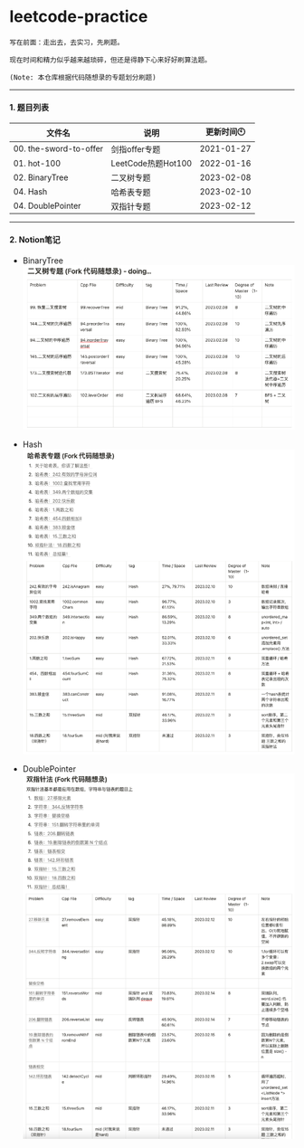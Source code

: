 # leetcode-practice
`写在前面：走出去，去实习，先刷题。`

`现在时间和精力似乎越来越琐碎，但还是得静下心来好好刷算法题。`

`(Note: 本仓库根据代码随想录的专题划分刷题)`

---
#### 1. 题目列表

| 文件名 | 说明 | 更新时间🕙 |
| -------- | ----------- | ----- |
| 00. the-sword-to-offer | 剑指offer专题 | 2021-01-27 |
| 01. hot-100 | LeetCode热题Hot100 | 2022-01-16 |
| 02. BinaryTree | 二叉树专题 | 2023-02-08 |
| 04. Hash | 哈希表专题 | 2023-02-10 |
| 04. DoublePointer | 双指针专题 | 2023-02-12 |


---
#### 2. Notion笔记
- BinaryTree
![Image text](./picture/binaryTree.png)

- Hash
![Image text](./picture/hashTable.png)

- DoublePointer
![Image text](./picture/doublePointer.png)

